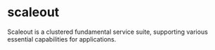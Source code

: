 # scaleout
Scaleout is a clustered fundamental service suite, supporting various essential capabilities for applications.
